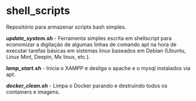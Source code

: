 # shell_scripts

Repositório para armazenar scripts bash simples.

<b>_update_system.sh_</b> - Ferramenta simples escrita em shellscript para economizar a digitação de algumas linhas de comando apt na hora de executar tarefas básicas em sistemas linux baseados em Debian (Ubuntu, Linux Mint, Deepin, Mx linux, etc.).

<b>_lamp_start.sh_</b> - Inicia o XAMPP e desliga o apache e o mysql instalados via apt.

<b>_docker_clean.sh_</b> - Limpa o Docker parando e destruindo todos os containers e imagens.
